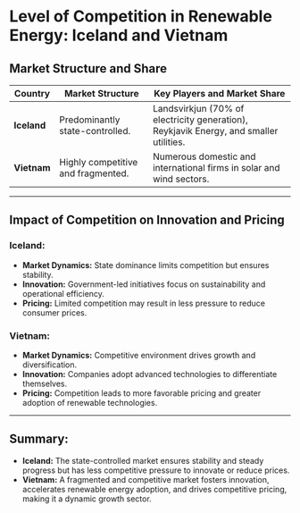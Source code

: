 
# Level of Competition in Renewable Energy: Iceland and Vietnam

## Market Structure and Share

| Country     | Market Structure          | Key Players and Market Share                                     |
|-------------|---------------------------|------------------------------------------------------------------|
| **Iceland** | Predominantly state-controlled. | Landsvirkjun (70% of electricity generation), Reykjavik Energy, and smaller utilities. |
| **Vietnam** | Highly competitive and fragmented. | Numerous domestic and international firms in solar and wind sectors. |

---

## Impact of Competition on Innovation and Pricing

### Iceland:
- **Market Dynamics:** State dominance limits competition but ensures stability.
- **Innovation:** Government-led initiatives focus on sustainability and operational efficiency.
- **Pricing:** Limited competition may result in less pressure to reduce consumer prices.

### Vietnam:
- **Market Dynamics:** Competitive environment drives growth and diversification.
- **Innovation:** Companies adopt advanced technologies to differentiate themselves.
- **Pricing:** Competition leads to more favorable pricing and greater adoption of renewable technologies.

---

## Summary:
- **Iceland:** The state-controlled market ensures stability and steady progress but has less competitive pressure to innovate or reduce prices.
- **Vietnam:** A fragmented and competitive market fosters innovation, accelerates renewable energy adoption, and drives competitive pricing, making it a dynamic growth sector.

